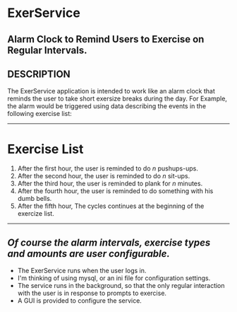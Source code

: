 # ExerService
Alarm Clock to Remind Users to Exercise on Regular Intervals.
--
## DESCRIPTION
The ExerService application is intended to work like an alarm clock that reminds the user to take short exersize breaks during the day.  For Example, the alarm would be triggered using data describing the events in the following exercise list:

---
# Exercise List
1. After the first hour, the user is reminded to do *n* pushups-ups.
1. After the second hour, the user is reminded to do *n* sit-ups.
1. After the third hour, the user is reminded to plank for *n* minutes.
1. After the fourth hour, the user is reminded to do something with his dumb bells.
1. After the fifth hour, The cycles continues at the beginning of the exercize list.

---
*Of course the alarm intervals, exercise types and amounts are user configurable.*
---
* The ExerService runs when the user logs in.
* I'm thinking of using mysql, or an ini file for configuration settings.
* The service runs in the background, so that the only regular interaction with the user is in response to prompts to exercise.
* A GUI is provided to configure the service.
